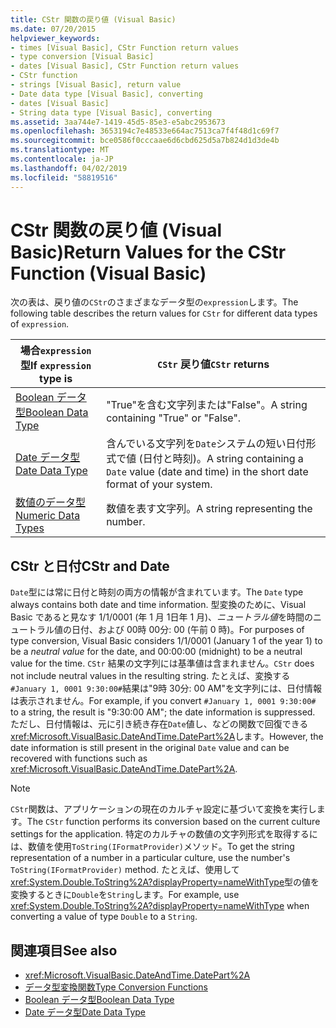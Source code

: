 ```yaml
---
title: CStr 関数の戻り値 (Visual Basic)
ms.date: 07/20/2015
helpviewer_keywords:
- times [Visual Basic], CStr Function return values
- type conversion [Visual Basic]
- dates [Visual Basic], CStr Function return values
- CStr function
- strings [Visual Basic], return value
- Date data type [Visual Basic], converting
- dates [Visual Basic]
- String data type [Visual Basic], converting
ms.assetid: 3aa744e7-1419-45d5-85e3-e5abc2953673
ms.openlocfilehash: 3653194c7e48533e664ac7513ca7f4f48d1c69f7
ms.sourcegitcommit: bce0586f0cccaae6d6cbd625d5a7b824d1d3de4b
ms.translationtype: MT
ms.contentlocale: ja-JP
ms.lasthandoff: 04/02/2019
ms.locfileid: "58819516"
---
```

# <a name="return-values-for-the-cstr-function-visual-basic"></a><span data-ttu-id="3cfdf-102">CStr 関数の戻り値 (Visual Basic)</span><span class="sxs-lookup"><span data-stu-id="3cfdf-102">Return Values for the CStr Function (Visual Basic)</span></span>
<span data-ttu-id="3cfdf-103">次の表は、戻り値の`CStr`のさまざまなデータ型の`expression`します。</span><span class="sxs-lookup"><span data-stu-id="3cfdf-103">The following table describes the return values for `CStr` for different data types of `expression`.</span></span>  
  
|<span data-ttu-id="3cfdf-104">場合`expression`型</span><span class="sxs-lookup"><span data-stu-id="3cfdf-104">If `expression` type is</span></span>|<span data-ttu-id="3cfdf-105">`CStr` 戻り値</span><span class="sxs-lookup"><span data-stu-id="3cfdf-105">`CStr` returns</span></span>|  
|-----------------------------|--------------------|  
|[<span data-ttu-id="3cfdf-106">Boolean データ型</span><span class="sxs-lookup"><span data-stu-id="3cfdf-106">Boolean Data Type</span></span>](../../../visual-basic/language-reference/data-types/boolean-data-type.md)|<span data-ttu-id="3cfdf-107">"True"を含む文字列または"False"。</span><span class="sxs-lookup"><span data-stu-id="3cfdf-107">A string containing "True" or "False".</span></span>|  
|[<span data-ttu-id="3cfdf-108">Date データ型</span><span class="sxs-lookup"><span data-stu-id="3cfdf-108">Date Data Type</span></span>](../../../visual-basic/language-reference/data-types/date-data-type.md)|<span data-ttu-id="3cfdf-109">含んでいる文字列を`Date`システムの短い日付形式で値 (日付と時刻)。</span><span class="sxs-lookup"><span data-stu-id="3cfdf-109">A string containing a `Date` value (date and time) in the short date format of your system.</span></span>|  
|[<span data-ttu-id="3cfdf-110">数値のデータ型</span><span class="sxs-lookup"><span data-stu-id="3cfdf-110">Numeric Data Types</span></span>](../../../visual-basic/programming-guide/language-features/data-types/numeric-data-types.md)|<span data-ttu-id="3cfdf-111">数値を表す文字列。</span><span class="sxs-lookup"><span data-stu-id="3cfdf-111">A string representing the number.</span></span>|  
  
## <a name="cstr-and-date"></a><span data-ttu-id="3cfdf-112">CStr と日付</span><span class="sxs-lookup"><span data-stu-id="3cfdf-112">CStr and Date</span></span>  
 <span data-ttu-id="3cfdf-113">`Date`型には常に日付と時刻の両方の情報が含まれています。</span><span class="sxs-lookup"><span data-stu-id="3cfdf-113">The `Date` type always contains both date and time information.</span></span> <span data-ttu-id="3cfdf-114">型変換のために、Visual Basic であると見なす 1/1/0001 (年 1 月 1日年 1 月)、*ニュートラル値*を時間のニュートラル値の日付、および 00時 00分: 00 (午前 0 時)。</span><span class="sxs-lookup"><span data-stu-id="3cfdf-114">For purposes of type conversion, Visual Basic considers 1/1/0001 (January 1 of the year 1) to be a *neutral value* for the date, and 00:00:00 (midnight) to be a neutral value for the time.</span></span> <span data-ttu-id="3cfdf-115">`CStr` 結果の文字列には基準値は含まれません。</span><span class="sxs-lookup"><span data-stu-id="3cfdf-115">`CStr` does not include neutral values in the resulting string.</span></span> <span data-ttu-id="3cfdf-116">たとえば、変換する`#January 1, 0001 9:30:00#`結果は"9時 30分: 00 AM"を文字列には、日付情報は表示されません。</span><span class="sxs-lookup"><span data-stu-id="3cfdf-116">For example, if you convert `#January 1, 0001 9:30:00#` to a string, the result is "9:30:00 AM"; the date information is suppressed.</span></span> <span data-ttu-id="3cfdf-117">ただし、日付情報は、元に引き続き存在`Date`値し、などの関数で回復できる<xref:Microsoft.VisualBasic.DateAndTime.DatePart%2A>します。</span><span class="sxs-lookup"><span data-stu-id="3cfdf-117">However, the date information is still present in the original `Date` value and can be recovered with functions such as <xref:Microsoft.VisualBasic.DateAndTime.DatePart%2A>.</span></span>  
  
> [!NOTE]
>  <span data-ttu-id="3cfdf-118">`CStr`関数は、アプリケーションの現在のカルチャ設定に基づいて変換を実行します。</span><span class="sxs-lookup"><span data-stu-id="3cfdf-118">The `CStr` function performs its conversion based on the current culture settings for the application.</span></span> <span data-ttu-id="3cfdf-119">特定のカルチャの数値の文字列形式を取得するには、数値を使用`ToString(IFormatProvider)`メソッド。</span><span class="sxs-lookup"><span data-stu-id="3cfdf-119">To get the string representation of a number in a particular culture, use the number's `ToString(IFormatProvider)` method.</span></span> <span data-ttu-id="3cfdf-120">たとえば、使用して<xref:System.Double.ToString%2A?displayProperty=nameWithType>型の値を変換するときに`Double`を`String`します。</span><span class="sxs-lookup"><span data-stu-id="3cfdf-120">For example, use <xref:System.Double.ToString%2A?displayProperty=nameWithType> when converting a value of type `Double` to a `String`.</span></span>  
  
## <a name="see-also"></a><span data-ttu-id="3cfdf-121">関連項目</span><span class="sxs-lookup"><span data-stu-id="3cfdf-121">See also</span></span>

- <xref:Microsoft.VisualBasic.DateAndTime.DatePart%2A>
- [<span data-ttu-id="3cfdf-122">データ型変換関数</span><span class="sxs-lookup"><span data-stu-id="3cfdf-122">Type Conversion Functions</span></span>](../../../visual-basic/language-reference/functions/type-conversion-functions.md)
- [<span data-ttu-id="3cfdf-123">Boolean データ型</span><span class="sxs-lookup"><span data-stu-id="3cfdf-123">Boolean Data Type</span></span>](../../../visual-basic/language-reference/data-types/boolean-data-type.md)
- [<span data-ttu-id="3cfdf-124">Date データ型</span><span class="sxs-lookup"><span data-stu-id="3cfdf-124">Date Data Type</span></span>](../../../visual-basic/language-reference/data-types/date-data-type.md)
